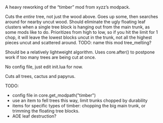 A heavy reworking of the “timber” mod from xyzz’s modpack.

Cuts the _entire_ tree, not just the wood above. Goes up some, then searches around for nearby uncut wood. Should eliminate the ugly floating leaf clusters when a single tree block is hanging out from the main trunk, as some mods like to do. Prioritizes from high to low, so if you hit the limit for 1 chop, it will leave the lowest blocks uncut in the trunk, not all the highest pieces uncut and scattered around. TODO: name this mod tree_melting? 

Should be a relatively lightweight algorithm. Uses core.after() to postpone work if too many trees are being cut at once.

No config file, just edit init.lua for now.

Cuts all trees, cactus and papyrus.

TODO:
* config file in core.get_modpath("timber")
* use an item to fell trees this way, limit trunks chopped by durability
* items for specific types of timber: chopping the big main trunk, or trimming the floating tree blocks.
* AOE leaf destruction?
